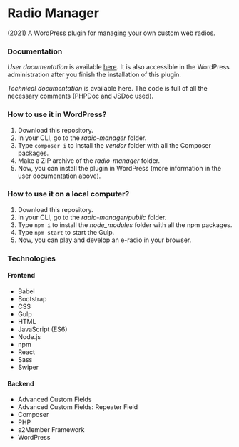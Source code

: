 # Radio Manager
(2021) A WordPress plugin for managing your own custom web radios.

### Documentation

*User documentation* is available [here](https://github.com/catvusa/radio-manager/blob/dev/radio-manager/user-guide.pdf). It is also accessible in the WordPress administration after you finish the installation of this plugin.

*Technical documentation* is available here. The code is full of all the necessary comments (PHPDoc and JSDoc used).

### How to use it in WordPress?

1. Download this repository.
2. In your CLI, go to the *radio-manager* folder.
3. Type `composer i` to install the *vendor* folder with all the Composer packages.
4. Make a ZIP archive of the *radio-manager* folder.
5. Now, you can install the plugin in WordPress (more information in the user documentation above).

### How to use it on a local computer?

1. Download this repository.
2. In your CLI, go to the *radio-manager/public* folder.
3. Type `npm i` to install the *node_modules* folder with all the npm packages.
4. Type `npm start` to start the Gulp.
5. Now, you can play and develop an e-radio in your browser.

### Technologies

#### Frontend

* Babel
* Bootstrap
* CSS
* Gulp
* HTML
* JavaScript (ES6)
* Node.js
* npm
* React
* Sass
* Swiper

#### Backend

* Advanced Custom Fields
* Advanced Custom Fields: Repeater Field
* Composer
* PHP
* s2Member Framework
* WordPress
